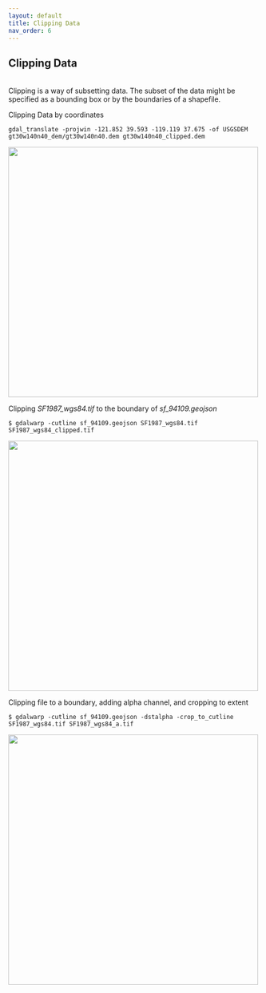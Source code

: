 ```yaml
---
layout: default
title: Clipping Data
nav_order: 6
---
```


## Clipping Data
<br/>
Clipping is a way of subsetting data. The subset of the data might be specified as a bounding box or by the boundaries of a shapefile.

Clipping Data by coordinates
```
gdal_translate -projwin -121.852 39.593 -119.119 37.675 -of USGSDEM gt30w140n40_dem/gt30w140n40.dem gt30w140n40_clipped.dem
```
<img src="https://raw.githubusercontent.com/kimdurante/intro-to-gdal/master/images/dem_clip.png" width="500">


Clipping _SF1987_wgs84.tif_ to the boundary of _sf_94109.geojson_
```
$ gdalwarp -cutline sf_94109.geojson SF1987_wgs84.tif SF1987_wgs84_clipped.tif
```
<img src="https://raw.githubusercontent.com/kimdurante/intro-to-gdal/master/images/94109_crop.png" width="500">


Clipping file to a boundary, adding alpha channel, and cropping to extent
```
$ gdalwarp -cutline sf_94109.geojson -dstalpha -crop_to_cutline SF1987_wgs84.tif SF1987_wgs84_a.tif
```

<img src="https://raw.githubusercontent.com/kimdurante/intro-to-gdal/master/images/94109_alpha_c.png" width="500">
